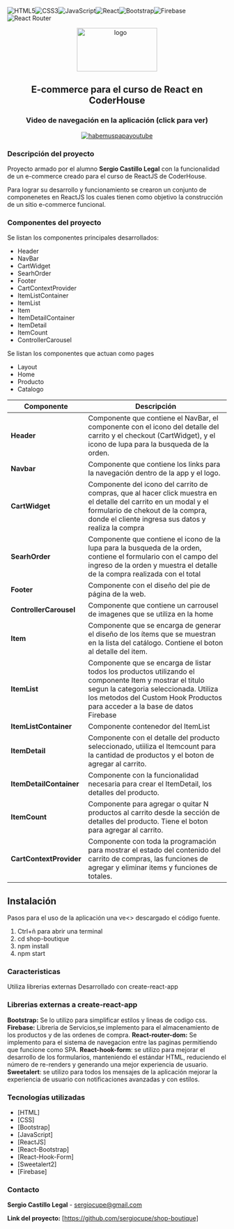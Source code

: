 <!-- PROJECT LOGO -->

![HTML5](https://img.shields.io/badge/html5-%23E34F26.svg?style=for-the-badge&logo=html5&logoColor=white)![CSS3](https://img.shields.io/badge/css3-%231572B6.svg?style=for-the-badge&logo=css3&logoColor=white)![JavaScript](https://img.shields.io/badge/javascript-%23323330.svg?style=for-the-badge&logo=javascript&logoColor=%23F7DF1E)![React](https://img.shields.io/badge/react-%2320232a.svg?style=for-the-badge&logo=react&logoColor=%2361DAFB)![Bootstrap](https://img.shields.io/badge/bootstrap-%23563D7C.svg?style=for-the-badge&logo=bootstrap&logoColor=white)![Firebase](https://img.shields.io/badge/firebase-%23039BE5.svg?style=for-the-badge&logo=firebase)![React Router](https://img.shields.io/badge/React_Router-CA4245?style=for-the-badge&logo=react-router&logoColor=white)

<center>
 <a href="https://github.com/sergiocupe/shop-boutique">
    <img src="https://sergiocupe.github.io/shop-boutique/images/logo.png" width="184" height="100" alt="logo">
  </a>

## E-commerce para el curso de React en CoderHouse
### Video de navegación en la aplicación (click para ver)

  <a href="http://www.youtube.com/watch?v=YfTgt29KcwE">
    <img src="http://img.youtube.com/vi/YfTgt29KcwE/0.jpg" alt="habemuspapayoutube" >
  </a>
</center>

### Descripción del proyecto

Proyecto armado por el alumno **Sergio Castillo Legal** con la funcionalidad de un e-commerce creado para el curso de ReactJS de CoderHouse.

Para lograr su desarrollo y funcionamiento se crearon un conjunto de componenetes en ReactJS los cuales tienen como objetivo la construcción de un  sitio e-commerce funcional. 

### Componentes del proyecto

Se listan los componentes principales desarrollados:
* Header
* NavBar
* CartWidget
* SearhOrder
* Footer
* CartContextProvider
* ItemListContainer
* ItemList
* Item
* ItemDetailContainer
* ItemDetail
* ItemCount
* ControllerCarousel

Se listan los componentes que actuan como pages
* Layout
* Home
* Producto
* Catalogo

|     Componente      |       Descripción       |
|-------------------- |-------------------------|
| **Header**|Componente que contiene el NavBar, el componente con el icono del detalle del carrito y el checkout (CartWidget), y el icono de lupa para la busqueda de la orden.|
| **Navbar** | Componente que contiene los links para la navegación dentro de la app y el logo.|
| **CartWidget**| Componente del icono del carrito de compras, que al hacer click muestra en el detalle del carrito en un modal y el formulario de chekout de la compra, donde el cliente ingresa sus datos y realiza la compra |
|**SearhOrder**| Componente que contiene el icono de la lupa para la busqueda de la orden, contiene el formulario con el campo del ingreso de la orden y muestra el detalle de la compra realizada con el total |
| **Footer**| Componente con el diseño del pie de página de la web.|
|**ControllerCarousel**| Componente que contiene un carrousel de imagenes que se utiliza en la home|
|**Item**|Componente que se encarga de generar el diseño de los ítems que se muestran en la lista del catálogo. Contiene el boton al detalle del item.|
|**ItemList**| Componente que se encarga de listar todos los productos utilizando el componente Item y mostrar el titulo segun la categoria seleccionada. Utiliza los metodos del Custom Hook Productos para acceder a la base de datos Firebase|
|**ItemListContainer**|Componente contenedor del ItemList|
|**ItemDetail**|Componente con el detalle del producto seleccionado, utiiliza el Itemcount para la cantidad de productos y el boton de agregar al carrito.|
|**ItemDetailContainer**|Componente con la funcionalidad necesaria para crear el ItemDetail, los detalles del producto.|
|**ItemCount**|Componente para agregar o quitar N productos al carrito desde la sección de detalles del producto. Tiene el boton para agregar al carrito.|
| **CartContextProvider** |Componente con toda la programación para mostrar el estado del contenido del carrito de compras, las funciones de agregar y eliminar items y funciones de totales.|

## Instalación

Pasos para el uso de la aplicación una ve<> descargado el código fuente.

1) Ctrl+ñ para abrir una terminal
2) cd shop-boutique
3) npm install
4) npm start

### Caracteristicas

Utiliza librerias externas
Desarrollado con create-react-app

### Librerias externas a create-react-app
**Bootstrap:** Se lo utilizo para simplificar estilos y lineas de codigo css.
**Firebase:** Libreria de Servicios,se implemento para el almacenamiento de los productos y de las ordenes de compra. 
**React-router-dom:** Se implemento para el sistema de navegacion entre las paginas permitiendo que funcione como SPA.
**React-hook-form**: se utilizo para mejorar el desarrollo de los formularios, manteniendo el estándar HTML, reduciendo el número de re-renders y generando una mejor experiencia de usuario.
**Sweetalert**: se utilizo para todos los mensajes de la aplicación mejorar la experiencia de usuario con notificaciones avanzadas y con estilos.

### Tecnologías utilizadas

* [HTML]
* [CSS]
* [Bootstrap]
* [JavaScript]
* [ReactJS]
* [React-Bootstrap]
* [React-Hook-Form]
* [Sweetalert2]
* [Firebase]

### Contacto

<b>Sergio Castillo Legal</b> - sergiocupe@gmail.com

<b>Link del proyecto:</b> [https://github.com/sergiocupe/shop-boutique]
